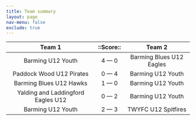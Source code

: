 ```yaml
---
title: Team summary
layout: page
nav-menu: false
exclude: true
---
```




|               Team 1               |  ::Score::  |          Team 2          |
|:----------------------------------:|:-----------:|:------------------------:|
|         Barming U12 Youth          | 4 &mdash; 0 | Barming Blues U12 Eagles |
|      Paddock Wood U12 Pirates      | 0 &mdash; 4 |    Barming U12 Youth     |
|      Barming Blues U12 Hawks       | 1 &mdash; 0 |    Barming U12 Youth     |
| Yalding and Laddingford Eagles U12 | 0 &mdash; 2 |    Barming U12 Youth     |
|         Barming U12 Youth          | 2 &mdash; 3 |   TWYFC U12 Spitfires    |

 <br /><br /><br />